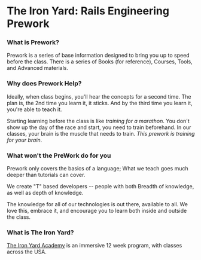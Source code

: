 The Iron Yard: Rails Engineering Prework
=============

### What is Prework?

Prework is a series of base information designed to bring you up to speed before
the class.  There is a series of Books (for reference), Courses, Tools, and
Advanced materials.

### Why does Prework Help?

Ideally, when class begins, you'll hear the concepts for a second time. The plan
is, the 2nd time you learn it, it sticks. And by the third time you learn it,
you're able to teach it.

Starting learning before the class is like *training for a marathon*. You don't
show up the day of the race and start, you need to train beforehand. In our
classes, your brain is the muscle that needs to train. _This prework is training
for your brain_.

### What won't the PreWork do for you

Prework only covers the basics of a language; What we teach goes much deeper
than tutorials can cover.

We create "T" based developers -- people with both Breadth of knowledge, as well
as depth of knowledge.

The knowledge for all of our technologies is out there, available to all. We
love this, embrace it, and encourage you to learn both inside and outside the
class.

### What is The Iron Yard?

[The Iron Yard Academy](http://www.theironyard.com/academy) is an immersive 12 week program, with classes across the USA.



